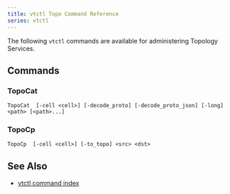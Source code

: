 ```yaml
---
title: vtctl Topo Command Reference
series: vtctl
---
```


The following `vtctl` commands are available for administering Topology Services.

## Commands

### TopoCat

```
TopoCat  [-cell <cell>] [-decode_proto] [-decode_proto_json] [-long] <path> [<path>...]
```

### TopoCp

```
TopoCp  [-cell <cell>] [-to_topo] <src> <dst>
```


## See Also

* [vtctl command index](../../vtctl)
